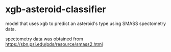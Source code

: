 # xgb-asteroid-classifier
model that uses xgb to predict an asteroid's type using SMASS spectometry data.

spectometry data was obtained from https://sbn.psi.edu/pds/resource/smass2.html
